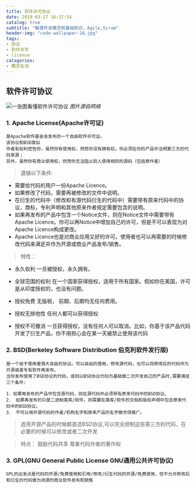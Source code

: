 ```yaml
---
title: 软件许可协议
date: 2019-03-17 16:37:54
catalog: true
subtitle: "敏捷开发概念和基础知识，Agile,Scrum"
header-img: "code-wallpaper-16.jpg"
tags:
- 协议
- 软件许可
- license
catagories:
- 概念名词
---
```

## 软件许可协议

![一张图看懂软件许可协议](https://note.youdao.com/yws/api/personal/file/568177F4985249FDAD53D1ACEFD46543?method=download&shareKey=a6c97e33b5211403cc4fe86fbd488a5a)
*图片源自网络*

### 1. Apache License(Apache许可证)

    是Apache软件基金会发布的一个自由软件许可证。
    该协议和BSD类似
    作者有权利控告你，虽然你有使用权，然而你没有拥有权，你必须在你的产品中注明第三方的代码来源；
    另外，虽然你有商业使用权，然而你无法阻止别人使用相同的源码（包括原作者）

> 遵循以下条件:

* 需要给代码的用户一份Apache Licence。
* 如果修改了代码，需要再被修改的文件中说明。
* 在衍生的代码中（修改和有源代码衍生的代码中）需要带有原来代码中的协议，商标，专利声明和其他原来作者规定需要包含的说明。
* 如果再发布的产品中包含一个Notice文件，则在Notice文件中需要带有Apache Licence。你可以再Notice中增加自己的许可，但是不可以表现为对Apache Licence构成更改。
* Apache Licence也是对商业应用又好的许可。使用者也可以再需要的时候修改代码来满足并作为开源或商业产品发布/销售。

> 特性：
    
* 永久权利 一旦被授权，永久拥有。

* 全球范围的权利 在一个国家获得授权，适用于所有国家。假如你在美国，许可是从印度授权的，也没有问题。
* 授权免费 无版税， 前期、后期均无任何费用。

* 授权无排他性 任何人都可以获得授权

* 授权不可撤消 一旦获得授权，没有任何人可以取消。比如，你基于该产品代码开发了衍生产品，你不用担心会在某一天被禁止使用该代码

### 2. BSD(Berkeley Software Distribution 伯克利软件发行版)

    是一个给于使用者很大自由的协议。可以自由的使用，修改源代码，也可以将修改后的代码作为开源或者专有软件再发布。  
    当你发布使用了BSD协议的代码，或则以BSD协议代码为基础做二次开发自己的产品时,需要满足三个条件:

    1．如果再发布的产品中包含源代码，则在源代码中必须带有原来代码中的BSD协议。
    2． 如果再发布的只是二进制类库/软件，则需要在类库/软件的文档和版权声明中包含原来代码中的BSD协议。
    3． 不可以用开源代码的作者/机构名字和原来产品的名字做市场推广。
    
> 选用开源产品的时候都首选BSD协议,可以完全控制这些第三方的代码，在必要的时候可以修改或者二次开发

> 特点： 鼓励代码共享 尊重代码作者的著作权

### 3. GPL(GNU General Public License GNU通用公共许可协议)

    GPL的出发点是代码的开源/免费使用和引用/修改/衍生代码的开源/免费使用，但不允许修改后和衍生的代码做为闭源的商业软件发布和销售
